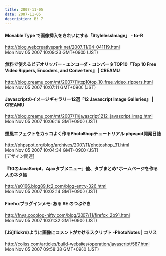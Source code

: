```yaml
---
title: 2007-11-05
date: 2007-11-05
description: B! 7
---
```


#### Movable Type で画像挿入をきれいにする「StylelessImage」 - to-R
http://blog.webcreativepark.net/2007/11/04-041119.html<br>
Mon Nov 05 2007 10:09:23 GMT+0900 (JST)<br>


#### 無料で使えるビデオリッパー・エンコーダ・コンバータTOP10『Top 10 Free Video Rippers, Encoders, and Converters』 | CREAMU
http://blog.creamu.com/mt/2007/11/top10top_10_free_video_rippers.html<br>
Mon Nov 05 2007 10:07:11 GMT+0900 (JST)<br>


#### Javascriptのイメージギャラリー12選『12 Javascript Image Galleries』 | CREAMU
http://blog.creamu.com/mt/2007/11/javascript1212_javascript_imag.html<br>
Mon Nov 05 2007 10:06:16 GMT+0900 (JST)<br>


#### 煙風エフェクトをカッコよく作るPhotoShopチュートリアル:phpspot開発日誌
http://phpspot.org/blog/archives/2007/11/photoshop_31.html<br>
Mon Nov 05 2007 10:04:34 GMT+0900 (JST)<br>
[デザイン関連]


#### 『10のJavaScript、Ajaxタブメニュー』他、タブまとめ*ホームページを作る人のネタ帳
http://e0166.blog89.fc2.com/blog-entry-326.html<br>
Mon Nov 05 2007 10:02:14 GMT+0900 (JST)<br>


#### Firefoxプラグインメモ: ある SE のつぶやき
http://fnya.cocolog-nifty.com/blog/2007/11/firefox_2b91.html<br>
Mon Nov 05 2007 10:01:32 GMT+0900 (JST)<br>


####   [JS]flickrのように画像にコメントがかけるスクリプト -PhotoNotes | コリス
http://coliss.com/articles/build-websites/operation/javascript/587.html<br>
Mon Nov 05 2007 09:58:38 GMT+0900 (JST)<br>


